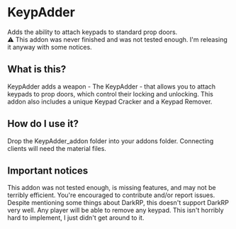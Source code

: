 # KeypAdder
Adds the ability to attach keypads to standard prop doors.  
⚠️ This addon was never finished and was not tested enough.  I'm releasing it anyway with some notices.  

## What is this?  
KeypAdder adds a weapon - The KeypAdder - that allows you to attach keypads to prop doors, which control their locking and unlocking.  This addon also includes a unique Keypad Cracker and a Keypad Remover.  

## How do I use it?
Drop the KeypAdder_addon folder into your addons folder.  Connecting clients will need the material files.  

## Important notices
This addon was not tested enough, is missing features, and may not be terribly efficient.  You're encouraged to contribute and/or report issues.  
Despite mentioning some things about DarkRP, this doesn't support DarkRP very well.  Any player will be able to remove any keypad.  This isn't horribly hard to implement, I just didn't get around to it.  
